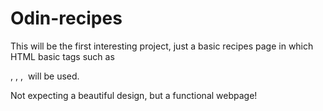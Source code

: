 # Odin-recipes
This will be the first interesting project,
just a basic recipes page in which HTML basic tags such as <p>, <h>, <a>, <img> will be used.

Not expecting a beautiful design,
but a functional webpage! 